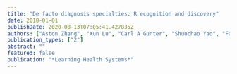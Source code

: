 ```yaml
---
title: "De facto diagnosis specialties: R ecognition and discovery"
date: 2018-01-01
publishDate: 2020-08-13T07:05:41.427835Z
authors: ["Aston Zhang", "Xun Lu", "Carl A Gunter", "Shuochao Yao", "Fangbo Tao", "Rongda Zhu", "Huan Gui", "Daniel Fabbri", "David Liebovitz", "Bradley Malin"]
publication_types: ["2"]
abstract: ""
featured: false
publication: "*Learning Health Systems*"
---
```



